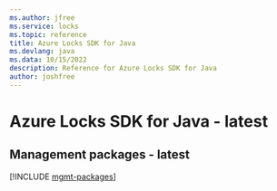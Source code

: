 ```yaml
---
ms.author: jfree
ms.service: locks
ms.topic: reference
title: Azure Locks SDK for Java
ms.devlang: java
ms.data: 10/15/2022
description: Reference for Azure Locks SDK for Java
author: joshfree
---
```

# Azure Locks SDK for Java - latest

## Management packages - latest
[!INCLUDE [mgmt-packages](locks-mgmt-index.md)]